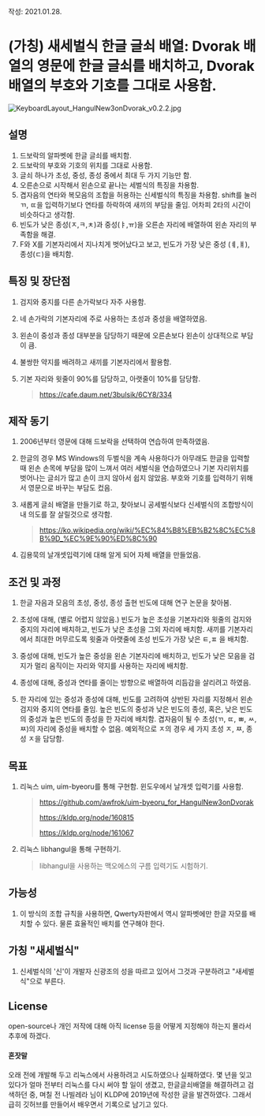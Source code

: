 작성: 2021.01.28.

#  (가칭) 새세벌식 한글 글쇠 배열: Dvorak 배열의 영문에 한글 글쇠를 배치하고, Dvorak 배열의 부호와 기호를 그대로 사용함.

![KeyboardLayout_HangulNew3onDvorak_v0.2.2.jpg](https://github.com/awfrok/HangulNew3onDvorak/blob/master/KeyboardLayout_HangulNew3onDvorak_v0.2.2.jpg?raw=true)

## 설명

1. 드보락의 알파벳에 한글 글쇠를 배치함.
2. 드보락의 부호와 기호의 위치를 그대로 사용함.
3. 글쇠 하나가 초성, 중성, 종성 중에서 최대 두 가지 기능만 함.
4. 오른손으로 시작해서 왼손으로 끝나는 세벌식의 특징을 차용함.
5. 겹자음의 연타와 복모음의 조합을 허용하는 신세벌식의 특징을 차용함. shift를 눌러 ㄲ, ㄸ을 입력하기보다 연타를 하락하여 새끼의 부담을 줄임. 어차피 2타의 시간이 비슷하다고 생각함.
6. 빈도가 낮은 종성(ㅈ,ㅋ,ㅊ)과 중성(ㅑ,ㅠ)을 오른손 자리에 배열하여 왼손 자리의 부족함을 해결.
6. F와 X를 기본자리에서 지나치게 벗어났다고 보고, 빈도가 가장 낮은 중성 (ㅖ,ㅒ), 종성(ㄷ)을 배치함.



## 특징 및 장단점

1. 검지와 중지를 다른 손가락보다 자주 사용함.
2. 네 손가락의 기본자리에 주로 사용하는 초성과 중성을 배열하였음.
3. 왼손이 중성과 종성 대부분을 담당하기 때문에 오른손보다 왼손이 상대적으로 부담이 큼.
4. 불쌍한 약지를 배려하고 새끼를 기본자리에서 활용함.
4. 기본 자리와 윗줄이 90%를 담당하고, 아랫줄이 10%를 담당함.

	> https://cafe.daum.net/3bulsik/6CY8/334



## 제작 동기

1. 2006년부터 영문에 대해 드보락을 선택하여 연습하여 만족하였음.
2. 한글의 경우 MS Windows의 두벌식을 계속 사용하다가
   아무래도 한글을 입력할 때 왼손 손목에 부담을 많이 느껴서
   여러 세벌식을 연습하였으나
   기본 자리위치를 벗어나는 글쇠가 많고 손이 크지 않아서 쉽지 않았음.
   부호와 기호를 입력하기 위해서 영문으로 바꾸는 부담도 컸음.
3. 새롭게 글쇠 배열을 만들기로 하고, 
   찾아보니 공세벌식보다 신세벌식의 조합방식이 내 의도를 잘 살릴것으로 생각함.
   
   > https://ko.wikipedia.org/wiki/%EC%84%B8%EB%B2%8C%EC%8B%9D_%EC%9E%90%ED%8C%90
4. 김용묵의 날개셋입력기에 대해 알게 되어
   자체 배열을 만들었음.



## 조건 및 과정

1. 한글 자음과 모음의 초성, 중성, 종성 출현 빈도에 대해 연구 논문을 찾아봄.

2. 초성에 대해, (별로 어렵지 않았음.)
   빈도가 높은 초성을 기본자리와 윗줄의 검지와 중지의 자리에 배치하고, 
   빈도가 낮은 초성을 그외 자리에 배치함.
   새끼를 기본자리에서 최대한 머무르도록 윗줄과 아랫줄에 초성 빈도가 가장 낮은 ㅌ,ㅍ 을 배치함.
   
3. 중성에 대해, 
   빈도가 높은 중성을 왼손 기본자리에 배치하고, 
   빈도가 낮은 모음을 검지가 멀리 움직이는 자리와 약지를 사용하는 자리에 배치함.
   
4. 종성에 대해, 
    중성과 연타를 줄이는 방향으로 배열하여
    리듬감을 살리려고 하였음.
    
5. 한 자리에 있는 중성과 종성에 대해,
    빈도를 고려하여 상반된 자리를 지정해서 왼손 검지와 중지의 연타를 줄임.
    높은 빈도의 중성과 낮은 빈도의 종성, 혹은, 낮은 빈도의 중성과 높은 빈도의 종성을 한 자리에 배치함.
    겹자음이 될 수 초성(ㄲ, ㄸ, ㅃ, ㅆ, ㅉ)의 자리에 중성을 배치할 수 없음.
    예외적으로 ㅈ의 경우 세 가지 초성 ㅈ, ㅉ, 종성 ㅈ을 담당함.
    
    



## 목표

1. 리눅스 uim, uim-byeoru를 통해 구현함. 윈도우에서 날개셋 입력기를 사용함.

   > https://github.com/awfrok/uim-byeoru_for_HangulNew3onDvorak
   >
   > https://kldp.org/node/160815 
   >
   > https://kldp.org/node/161067

2. 리눅스 libhangul을 통해 구현하기. 

   > libhangul을 사용하는 맥오에스의 구름 입력기도 시험하기.



## 가능성

1. 이 방식의 조합 규칙을 사용하면, Qwerty자판에서 역시 알파벳에만 한글 자모를 배치할 수 있다. 물론 효율적인 배치를 연구해야 한다.



## 가칭 "새세벌식"

1. 신세벌식의 '신'이 개발자 신광조의 성을 따르고 있어서 그것과 구분하려고 "새세벌식"으로 부른다.



## License

open-source나 개인 저작에 대해 아직 license 등을 어떻게 지정해야 하는지 몰라서 추후에 하겠다.



#### 혼잣말

오래 전에 개발해 두고 리눅스에서 사용하려고 시도하였으나 실패하였다. 몇 년을 잊고 있다가 얼마 전부터 리눅스를 다시 써야 할 일이 생겼고, 한글글쇠배열을 해결하려고 검색하던 중, 며칠 전 나빌레라 님이 KLDP에 2019년에 작성한 글을 발견하였다. 그래서 급히 깃허브를 만들어서 배우면서 기록으로 남기고 있다. 